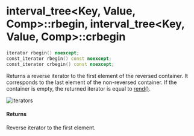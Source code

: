 # interval_tree<Key, Value, Comp>::rbegin, interval_tree<Key, Value, Comp>::crbegin

```cpp
iterator rbegin() noexcept;
const_iterator rbegin() const noexcept;
const_iterator crbegin() const noexcept;
```

Returns a reverse iterator to the first element of the reversed container. It corresponds to the last element of the non-reversed container. If the container is empty, the returned iterator is equal to [rend()](rend.md).

![iterators](http://upload.cppreference.com/mwiki/images/3/39/range-rbegin-rend.svg)

#### Returns

Reverse iterator to the first element.
